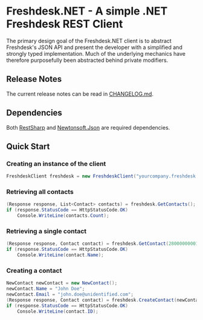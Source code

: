# Freshdesk.NET - A simple .NET Freshdesk REST Client
The primary design goal of the Freshdesk.NET client is to abstract Freshdesk's JSON API and present the developer with a simplified and strongly typed implementation. Much of the underlying mechanics have therefore purposefully been abstracted behind private modifiers.

## Release Notes
The current release notes can be read in [CHANGELOG.md](https://github.com/jscarle/Freshdesk.NET/blob/master/CHANGELOG.md).

## Dependencies
Both [RestSharp](https://github.com/restsharp/RestSharp) and [Newtonsoft.Json](https://github.com/JamesNK/Newtonsoft.Json) are required dependencies.

## Quick Start

### Creating an instance of the client
```csharp
FreshdeskClient freshdesk = new FreshdeskClient("yourcompany.freshdesk.com", "yourapikey", "X");
```

### Retrieving all contacts
```csharp
(Response response, List<Contact> contacts) = freshdesk.GetContacts();
if (response.StatusCode == HttpStatusCode.OK)
    Console.WriteLine(contacts.Count);
```

### Retrieving a single contact
```csharp
(Response response, Contact contact) = freshdesk.GetContact(28000000001);
if (response.StatusCode == HttpStatusCode.OK)
    Console.WriteLine(contact.Name);
```

### Creating a contact
```csharp
NewContact newContact = new NewContact();
newContact.Name = "John Doe";
newContact.Email = "john.doe@unidentified.com";
(Response response, Contact contact) = freshdesk.CreateContact(newContact);
if (response.StatusCode == HttpStatusCode.OK)
    Console.WriteLine(contact.ID);
```
